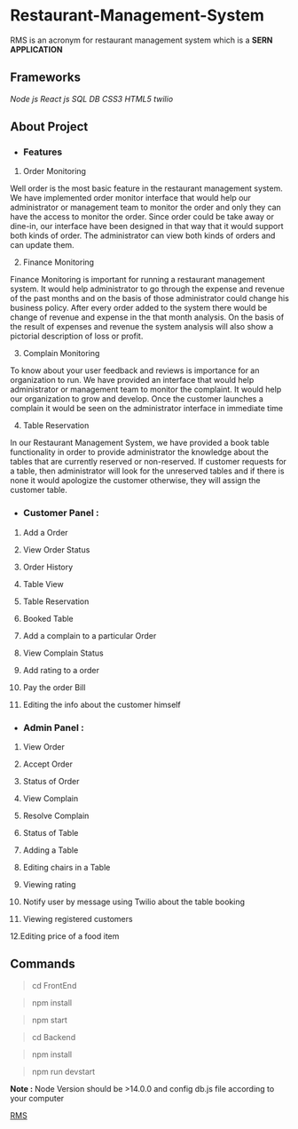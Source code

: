 # Restaurant-Management-System
RMS is an acronym for restaurant management system which is a **SERN APPLICATION**

## Frameworks
_Node js_
_React js_
_SQL DB_
_CSS3_
_HTML5_
_twilio_

## About Project

* ### Features

1. Order Monitoring

Well order is the most basic feature in the restaurant management system. We have implemented order monitor interface that would help our administrator or management team to monitor the order and only they can have the access to monitor the order. Since order could be take away or dine-in, our interface have been designed in that way that it would support both kinds of order. The administrator can view both kinds of orders and can update them.

2. Finance Monitoring

Finance Monitoring is important for running a restaurant management system. It would help administrator to go through the expense and revenue of the past months and on the basis of those administrator could change his business policy. After every order added to the system there would be change of revenue and expense in the that month analysis. On the basis of the result of expenses and revenue the system analysis will also show a pictorial description of loss or profit.

3. Complain Monitoring

To know about your user feedback and reviews is importance for an organization to run. We have provided an interface that would help administrator or management team to monitor the complaint. It would help our organization to grow and develop. Once the customer launches a complain it would be seen on the administrator interface in immediate time

4. Table Reservation

In our Restaurant Management System, we have provided a book table functionality in order to provide administrator the knowledge about the tables that are currently reserved or non-reserved. If customer requests for a table, then administrator will look for the unreserved tables and if there is none it would apologize the customer otherwise, they will assign the customer table.


* ### Customer Panel :

1. Add a Order

2. View Order Status

3. Order History

4. Table View

5. Table Reservation

6. Booked Table

7. Add a complain to a particular Order

8. View Complain Status

9. Add rating to a order

10. Pay the order Bill

11. Editing the info about the customer himself

* ### Admin Panel :

1.   View Order

2.   Accept Order

3.   Status of Order

4.   View Complain

5.   Resolve Complain

6.   Status of Table

7.   Adding a Table

8.   Editing chairs in a Table

9.   Viewing rating

10. Notify user by message using Twilio about the table booking

11.  Viewing registered customers

12.Editing price of a food item



## Commands

> cd FrontEnd

> npm install

> npm start

> cd Backend

> npm install 

> npm run devstart

**Note :** Node Version should be >14.0.0 and config db.js file according to your computer

[RMS](https://rms-we.herokuapp.com/)
